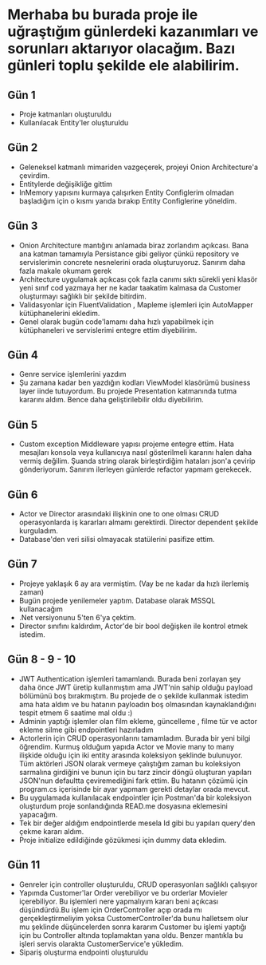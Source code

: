 # Merhaba bu burada proje ile uğraştığım günlerdeki kazanımları ve sorunları aktarıyor olacağım. Bazı günleri toplu şekilde ele alabilirim.

## Gün 1

- Proje katmanları oluşturuldu
- Kullanılacak Entity'ler oluşturuldu

## Gün 2

- Geleneksel katmanlı mimariden vazgeçerek, projeyi Onion Architecture'a çevirdim.
- Entitylerde değişikliğe gittim
- InMemory yapısını kurmaya çalışırken Entity Configlerim olmadan başladığım için o kısmı yarıda bırakıp Entity Configlerine yöneldim.

## Gün 3

- Onion Architecture mantığını anlamada biraz zorlandım açıkcası. Bana ana katman tamamıyla Persistance gibi geliyor çünkü repository ve servislerimin concrete nesnelerini orada oluşturuyoruz. Sanırım daha fazla makale okumam gerek
- Architecture uygulamak açıkcası çok fazla canımı sıktı sürekli yeni klasör yeni sınıf cod yazmaya her ne kadar taakatim kalmasa da Customer oluşturmayı sağlıklı bir şekilde bitirdim.
- Validasyonlar için FluentValidation , Mapleme işlemleri için AutoMapper kütüphanelerini ekledim.
- Genel olarak bugün code'lamamı daha hızlı yapabilmek için kütüphaneleri ve servislerimi entegre ettim diyebilirim.

## Gün 4

- Genre service işlemlerini yazdım
- Şu zamana kadar ben yazdığın kodları ViewModel klasörümü business layer iinde tutuyordum. Bu projede Presentation katmanında tutma kararını aldım. Bence daha geliştirilebilir oldu diyebilirim.

## Gün 5

- Custom exception Middleware yapısı projeme entegre ettim. Hata mesajları konsola veya kullanıcıya nasıl gösterilmeli kararını halen daha vermiş değilim. Şuanda string olarak birleştirdiğim hataları json'a çevirip gönderiyorum. Sanırım ilerleyen günlerde refactor yapmam gerekecek.

## Gün 6

- Actor ve Director arasındaki ilişkinin one to one olması CRUD operasyonlarda iş kararları almamı gerektirdi. Director dependent şekilde kurguladım.
- Database'den veri silisi olmayacak statülerini pasifize ettim.

## Gün 7

- Projeye yaklaşık 6 ay ara vermiştim. (Vay be ne kadar da hızlı ilerlemiş zaman)
- Bugün projede yenilemeler yaptım. Database olarak MSSQL kullanacağım
- .Net versiyonunu 5'ten 6'ya çektim.
- Director sınıfını kaldırdım, Actor'de bir bool değişken ile kontrol etmek istedim.

## Gün 8 - 9 - 10

- JWT Authentication işlemleri tamamlandı. Burada beni zorlayan şey daha önce JWT üretip kullanmıştım ama JWT'nin sahip olduğu payload bölümünü boş bırakmıştım. Bu projede de o şekilde kullanmak istedim ama hata aldım ve bu hatanın payloadın boş olmasından kaynaklandığını tespit etmem 6 saatime mal oldu :)
- Adminin yaptığı işlemler olan film ekleme, güncelleme , filme tür ve actor ekleme silme gibi endpointleri hazırladım
- Actorlerin için CRUD operasyonlarını tamamladım. Burada bir yeni bilgi öğrendim. Kurmuş olduğum yapıda Actor ve Movie many to many ilişkide olduğu için iki entity arasında koleksiyon şeklinde bulunuyor. Tüm aktörleri JSON olarak vermeye çalıştığım zaman bu koleksiyon sarmalına girdiğini ve bunun için bu tarz zincir döngü oluşturan yapıları JSON'nun defaultta çeviremediğini fark ettim. Bu hatanın çözümü için program.cs içerisinde bir ayar yapmam gerekti detaylar orada mevcut.
- Bu uygulamada kullanılacak endpointler için Postman'da bir koleksiyon oluşturdum proje sonlandığında READ.me dosyasına eklemesini yapacağım.
- Tek bir değer aldığım endpointlerde mesela Id gibi bu yapıları query'den çekme kararı aldım.
- Proje initialize edildiğinde gözükmesi için dummy data ekledim.

## Gün 11

- Genreler için controller oluşturuldu, CRUD operasyonları sağlıklı çalışıyor
- Yapımda Customer'lar Order verebiliyor ve bu orderlar Movieler içerebiliyor. Bu işlemleri nere yapmalıyım kararı beni açıkcası düşündürdü.Bu işlem için OrderController açıp orada mı gerçekleştirmeliyim yoksa CustomerController'da bunu halletsem olur mu şeklinde düşüncelerden sonra kararım Customer bu işlemi yaptığı için bu Controller altında toplamaktan yana oldu. Benzer mantıkla bu işleri servis olarakta CustomerService'e yükledim.
- Sipariş oluşturma endpointi oluşturuldu

